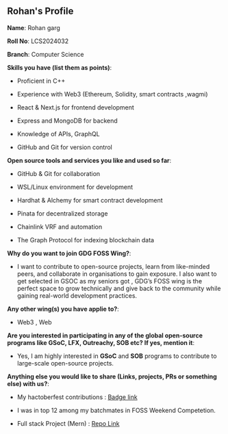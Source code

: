 ## Rohan's Profile

**Name**: Rohan garg

**Roll No**: LCS2024032

**Branch**: Computer Science

**Skills you have (list them as points)**:
- Proficient in C++ 

- Experience with Web3 (Ethereum, Solidity, smart contracts ,wagmi)

- React & Next.js for frontend development
- Express and MongoDB for backend

- Knowledge of APIs, GraphQL


- GitHub and Git for version control


**Open source tools and services you like and used so far**:

- GitHub & Git for collaboration
- WSL/Linux environment for development

- Hardhat & Alchemy for smart contract development

- Pinata for decentralized storage

- Chainlink VRF and automation

- The Graph Protocol for indexing blockchain data


**Why do you want to join GDG FOSS Wing?**: 
- I want to contribute to open-source projects, learn from like-minded peers, and collaborate in organisations to gain exposure. I also want to get selected in GSOC as my seniors got , GDG’s FOSS wing is the perfect space to grow technically and give back to the community while gaining real-world development practices.

**Any other wing(s) you have applie to?**:

- Web3 , Web

**Are you interested in participating in any of the global open-source programs like GSoC, LFX, Outreachy, SOB etc? If yes, mention it**:

- Yes, I am highly interested in **GSoC** and **SOB** programs to contribute to large-scale open-source projects.

**Anything else you would like to share (Links, projects, PRs or something else) with us?**:

- My hactoberfest contributions : [Badge link](https://www.holopin.io/@rohandroid7341#badges)

- I was in top 12 among my batchmates in FOSS Weekend Competetion.

- Full stack Project (Mern) : [Repo Link](https://github.com/Samayyy96/Alles)